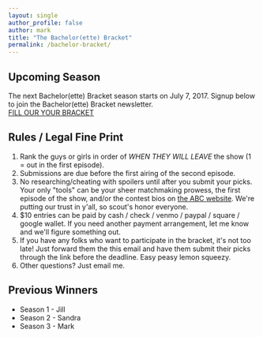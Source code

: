 ```yaml
---
layout: single
author_profile: false
author: mark
title: "The Bachelor(ette) Bracket"
permalink: /bachelor-bracket/
---
```


## Upcoming Season
The next Bachelor(ette) Bracket season starts on July 7, 2017. Signup below to join the Bachelor(ette) Bracket newsletter.
<br>
<a class="btn-primary" href="{{ site.baseurl }}{% link bachelor-submit.html %}">FILL OUR YOUR BRACKET</a>
## Rules / Legal Fine Print
1. Rank the guys or girls in order of *WHEN THEY WILL LEAVE* the show (1 = out in the first episode).
2. Submissions are due before the first airing of the second episode.
3. No researching/cheating with spoilers until after you submit your picks. Your only "tools" can be your sheer matchmaking prowess, the first episode of the show, and/or the contest bios on [the ABC website](http://abc.com).  We're putting our trust in y'all, so scout's honor everyone. 
4. $10 entries can be paid by cash / check / venmo / paypal / square / google wallet.  If you need another payment arrangement, let me know and we'll figure something out.
5. If you have any folks who want to participate in the bracket, it's not too late!  Just forward them the this email and have them submit their picks through the link before the deadline. Easy peasy lemon squeezy.
6. Other questions? Just email me.
## Previous Winners
* Season 1 - Jill
* Season 2 - Sandra 
* Season 3 - Mark
